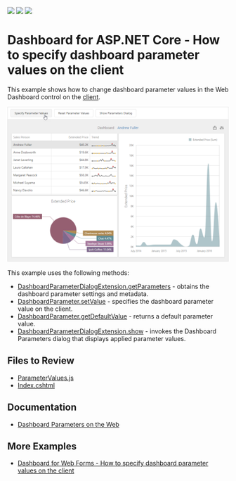 <!-- default badges list -->
![](https://img.shields.io/endpoint?url=https://codecentral.devexpress.com/api/v1/VersionRange/550745772/22.2.2%2B)
[![](https://img.shields.io/badge/Open_in_DevExpress_Support_Center-FF7200?style=flat-square&logo=DevExpress&logoColor=white)](https://supportcenter.devexpress.com/ticket/details/T1121315)
[![](https://img.shields.io/badge/📖_How_to_use_DevExpress_Examples-e9f6fc?style=flat-square)](https://docs.devexpress.com/GeneralInformation/403183)
<!-- default badges end -->
# Dashboard for ASP.NET Core - How to specify dashboard parameter values on the client

This example shows how to change dashboard parameter values in the Web Dashboard control on the [client](https://docs.devexpress.com/Dashboard/400192/web-dashboard/aspnet-core-dashboard-control/client-side-api-overview?p=netframework). 

![Web Dashboard](web-dashboard.png)

This example uses the following methods:

- [DashboardParameterDialogExtension.getParameters](https://docs.devexpress.com/Dashboard/js-DevExpress.Dashboard.DashboardParameterDialogExtension?p=netframework#js_devexpress_dashboard_dashboardparameterdialogextension_getparameters) - obtains the dashboard parameter settings and metadata.
- [DashboardParameter.setValue](https://docs.devexpress.com/Dashboard/js-DevExpress.Dashboard.DashboardParameter#js_devexpress_dashboard_dashboardparameter_setvalue_value_) - specifies the dashboard parameter value on the client. 
- [DashboardParameter.getDefaultValue](https://docs.devexpress.com/Dashboard/js-DevExpress.Dashboard.DashboardParameter#js_devexpress_dashboard_dashboardparameter_getdefaultvalue) - returns a default parameter value. 
- [DashboardParameterDialogExtension.show](https://docs.devexpress.com/Dashboard/js-DevExpress.Dashboard.DashboardParameterDialogExtension#js_devexpress_dashboard_dashboardparameterdialogextension_show) - invokes the Dashboard Parameters dialog that displays applied parameter values.

## Files to Review

* [ParameterValues.js](./CS/AspNetCoreDashboard/wwwroot/js/ParameterValues.js)
* [Index.cshtml](./CS/AspNetCoreDashboard/Pages/Index.cshtml)

## Documentation

- [Dashboard Parameters on the Web](https://docs.devexpress.com/Dashboard/117062/web-dashboard/create-dashboards-on-the-web/data-analysis/dashboard-parameters)


## More Examples

- [Dashboard for Web Forms - How to specify dashboard parameter values on the client](https://github.com/DevExpress-Examples/web-forms-dashboard-specify-dashboard-parameter-values-on-the-client)
